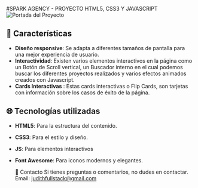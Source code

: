 #SPARK AGENCY - PROYECTO HTML5, CSS3 Y JAVASCRIPT
![Portada del Proyecto](img/portadaspark.png)

## 🚀 Características

- **Diseño responsive**: Se adapta a diferentes tamaños de pantalla para una mejor experiencia de usuario.
- **Interactividad**: Existen varios elementos interactivos en la página como un Botón de Scroll vertical, un Buscador interno en el cual podemos buscar los diferentes proyectos realizados y varios efectos animados creados con Javascript.
- **Cards Interactivas** : Estas cards interactivas o Flip Cards, son tarjetas con información sobre los casos de éxito de la página.



## 🌐 Tecnologías utilizadas

- **HTML5**: Para la estructura del contenido.
- **CSS3**: Para el estilo y diseño.
- **JS**: Para elementos interactivos
- **Font Awesome**: Para iconos modernos y elegantes.

  📧 Contacto
Si tienes preguntas o comentarios, no dudes en contactar.
Email: judithfullstack@gmail.com


